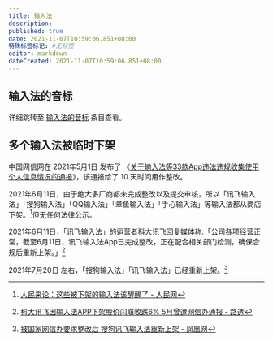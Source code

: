 ```yaml
---
title: 输入法
description:
published: true
date: 2021-11-07T10:59:06.851+08:00
特殊标签标记: #无标签
editor: markdown
dateCreated: 2021-11-07T10:59:06.851+08:00
---
```


## 输入法的音标

详细跳转至 [输入法的音标](/book/字典词典/输入法的音标.md) 条目查看。

## 多个输入法被临时下架

中国网信网在 2021年5月1日 发布了 《[关于输入法等33款App违法违规收集使用个人信息情况的通报](/punish/关于输入法等33款App违法违规收集使用个人信息情况的通报.md)》，该通报给了 10 天时间用作整改。

2021年6月11日，由于绝大多厂商都未完成整改以及提交审核，所以「讯飞输入法」「搜狗输入法」「QQ输入法」「章鱼输入法」「手心输入法」等输入法都从商店下架。[^c431649]但无任何法律公示。

[^c431649]: [人民来论：这些被下架的输入法该醒醒了 - 人民网](https://web.archive.org/web/20210812140142/http://opinion.people.com.cn/n1/2021/0616/c431649-32132196.html)

2021年6月11日，「讯飞输入法」的运营者科大讯飞回复媒体称:「公司各项经营正常，截至6月11日，讯飞输入法App已完成整改，正在配合相关部门检测，确保合规后重新上架。」[^rt611]

[^rt611]: [科大讯飞因输入法APP下架股价闪崩收跌6% 5月曾遭网信办通报 - 路透](https://web.archive.org/web/20210617033132/https://cn.reuters.com/article/iflytek-plunge-0611-fri-idCNKCS2DN0OM)

2021年7月20日 左右，「搜狗输入法」「讯飞输入法」已经重新上架。[^if720]

[^if720]: [被国家网信办要求整改后 搜狗讯飞输入法重新上架 - 凤凰网](https://web.archive.org/web/20211107032337/https://tech.ifeng.com/c/882AIdSrqmk)
